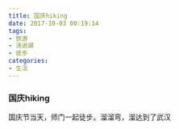 ```yaml
---
title: 国庆hiking
date: 2017-10-03 00:19:14
tags:
- 旅游
- 汤逊湖
- 徒步
categories:
- 生活
---
```


### 国庆hiking

国庆节当天，师门一起徒步。溜溜弯，溜达到了武汉

<!--more-->
